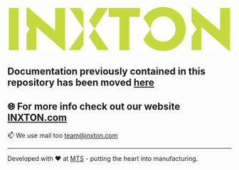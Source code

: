 ![Inxton logo](./assets/logo.png)

## Documentation previously contained in this repository has been moved [here](https://github.com/Inxton/documentation/blob/master/Inxton.Package.Vortex.Core/README.md)

## 🌐  For more info check out our website [INXTON.com](https://www.inxton.com/)

📫  We use mail too team@inxton.com 

---
Developed with ❤ at [MTS](https://www.mts.sk/en) - putting the heart into manufacturing.
 
